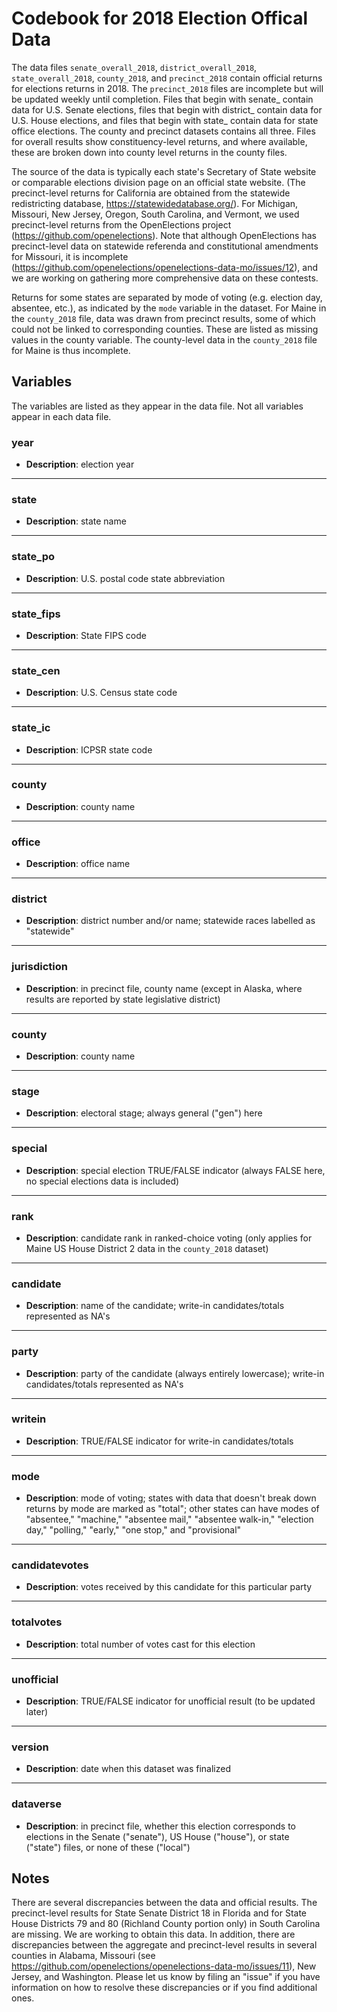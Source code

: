 # Codebook for 2018 Election Offical Data

The data files `senate_overall_2018`, `district_overall_2018`, `state_overall_2018`, `county_2018`, and `precinct_2018` contain official returns for elections returns in 2018. The `precinct_2018` files are incomplete but will be updated weekly until completion. Files that begin with senate_ contain data for U.S. Senate elections, files that begin with district_ contain data for U.S. House elections, and files that begin with state_ contain data for state office elections. The county and precinct datasets contains all three. Files for overall results show constituency-level returns, and where available, these are broken down into county level returns in the county files. 

The source of the data is typically each state's Secretary of State website or comparable elections division page on an official state website. (The precinct-level returns for California are obtained from the statewide redistricting database, https://statewidedatabase.org/). For Michigan, Missouri, New Jersey, Oregon, South Carolina, and Vermont, we used precinct-level returns from the OpenElections project (https://github.com/openelections). Note that although OpenElections has precinct-level data on statewide referenda and constitutional amendments for Missouri, it is incomplete (https://github.com/openelections/openelections-data-mo/issues/12), and we are working on gathering more comprehensive data on these contests.

Returns for some states are separated by mode of voting (e.g. election day, absentee, etc.), as indicated by the `mode` variable in the dataset. For Maine in the `county_2018` file, data was drawn from precinct results, some of which could not be linked to corresponding counties. These are listed as missing values in the county variable. The county-level data in the `county_2018` file for Maine is thus incomplete.

## Variables
The variables are listed as they appear in the data file. Not all variables appear in each data file.

### year
- **Description**: election year	

------------------

### state
- **Description**: state name 

-----------------

### state_po
- **Description**: U.S. postal code state abbreviation

----------------

### state_fips
 - **Description**: State FIPS code

----------------

### state_cen
 - **Description**: U.S. Census state code

 ---------------
 
### state_ic
 - **Description**: ICPSR state code

-----------------

### county
 - **Description**: county name

-----------------

### office
- **Description**: office name

-----------------

### district
- **Description**: district number and/or name; statewide races labelled as "statewide"

-----------------

### jurisdiction
 - **Description**: in precinct file, county name (except in Alaska, where results are reported by state legislative district)

-----------------

### county
 - **Description**: county name

-----------------

### stage
- **Description**: electoral stage; always general ("gen") here

-----------------

### special
- **Description**: special election TRUE/FALSE indicator (always FALSE here, no special elections data is included)

-----------------

### rank
- **Description**: candidate rank in ranked-choice voting (only applies for Maine US House District 2 data in the `county_2018` dataset)

-----------------

### candidate
- **Description**: name of the candidate; write-in candidates/totals represented as NA's
 
-----------------

### party
- **Description**: party of the candidate (always entirely lowercase); write-in candidates/totals represented as NA's

-----------------

### writein
- **Description**: TRUE/FALSE indicator for write-in candidates/totals

-----------------

### mode
- **Description**: mode of voting; states with data that doesn't break down returns by mode are marked as "total"; other states can have modes of "absentee," "machine," "absentee mail," "absentee walk-in," "election day," "polling," "early," "one stop," and "provisional" 

-----------------

### candidatevotes 
- **Description**: votes received by this candidate for this particular party

----------------

### totalvotes
- **Description**: total number of votes cast for this election

----------------

### unofficial
- **Description**: TRUE/FALSE indicator for unofficial result (to be updated later)

----------------

### version  
- **Description**: date when this dataset was finalized

----------------

### dataverse  
- **Description**: in precinct file, whether this election corresponds to elections in the Senate ("senate"), US House ("house"), or state ("state") files, or none of these ("local")

## Notes

There are several discrepancies between the data and official results. The precinct-level results for State Senate District 18 in Florida and for State House Districts 79 and 80 (Richland County portion only) in South Carolina are missing. We are working to obtain this data. In addition, there are discrepancies between the aggregate and precinct-level results in several counties in Alabama, Missouri (see https://github.com/openelections/openelections-data-mo/issues/11), New Jersey, and Washington. Please let us know by filing an "issue" if you have information on how to resolve these discrepancies or if you find additional ones. 
